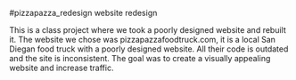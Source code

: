 #pizzapazza_redesign
website redesign 

This is a class project where we took a poorly designed website and rebuilt it. The website we chose was pizzapazzafoodtruck.com, it is a local San Diegan food truck with a poorly designed website.
All their code is outdated and the site is inconsistent. The goal was to create a visually appealing website and increase traffic.
